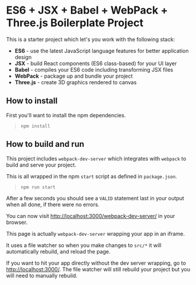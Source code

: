 # ES6 + JSX + Babel + WebPack + Three.js Boilerplate Project

This is a starter project which let's you work with the following stack:

* **ES6** - use the latest JavaScript language features for better application design
* **JSX** - build React components (ES6 class-based) for your UI layer
* **Babel** - compiles your ES6 code including transforming JSX files
* **WebPack** - package up and bundle your project
* **Three.js** - create 3D graphics rendered to canvas

## How to install

First you'll want to install the npm dependencies.

> `npm install`

## How to build and run

This project includes `webpack-dev-server` which integrates with `webpack` to build and serve your project.

This is all wrapped in the npm `start` script as defined in `package.json`.

> `npm run start`

After a few seconds you should see a `VALID` statement last in your output when all done, if there were no errors.

You can now visit [http://localhost:3000/webpack-dev-server/](http://localhost:3000/webpack-dev-server/) in your browser.

This page is actually `webpack-dev-server` wrapping your app in an iframe.

It uses a file watcher so when you make changes to `src/*` it will automatically rebuild, and reload the page.

If you want to hit your app directly without the dev server wrapping, go to [http://localhost:3000/](http://localhost:3000/). The file watcher will still rebuild your project but you will need to manually rebuild. 